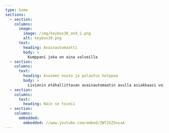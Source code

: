```yaml
---
type: home
sections:
  - section:
    columns:
      image: 
        image: /img/keybox30_and_1.png
        alt: keybox30.png
      text:
        heading: Avainautomaatti
        body: >
          Kumppani joka on aina valveilla
  - section:
    columns:
      text:
        heading: Avaimen nouto ja palautus helppoa
        body: >
          Livionin etähallittavan avainautomaatin avulla asiakkaasi voivat noutaa ja palauttaa avaimen milloin vain valitsemallasi ajanjaksolla. Sitä on myös helppo käyttää ja hallinnoida.
  - section:
    columns:
      text:
        heading: Näin se toimii
  - section:
    columns:
      embedded: 
        embedded: //www.youtube.com/embed/ZW72SZSnsxA
---
```


